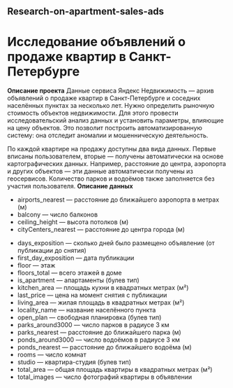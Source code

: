 ## Research-on-apartment-sales-ads
# Исследование объявлений о продаже квартир в Санкт-Петербурге

**Описание проекта**
Данные сервиса Яндекс Недвижимость — архив объявлений о продаже квартир в Санкт-Петербурге и соседних населённых пунктах за несколько лет. Нужно  определить рыночную стоимость объектов недвижимости. Для этого провести исследовательский анализ данных и установить параметры, влияющие на цену объектов. Это позволит построить автоматизированную систему: она отследит аномалии и мошенническую деятельность. 

По каждой квартире на продажу доступны два вида данных. Первые вписаны пользователем, вторые — получены автоматически на основе картографических данных. Например, расстояние до центра, аэропорта и других объектов — эти данные автоматически получены из геосервисов. Количество парков и водоёмов также заполняется без участия пользователя.
**Описание данных**
* airports_nearest — расстояние до ближайшего аэропорта в метрах (м)
* balcony — число балконов
* ceiling_height — высота потолков (м)
* cityCenters_nearest — расстояние до центра города (м)
+ days_exposition — сколько дней было размещено объявление (от публикации до снятия)
+ first_day_exposition — дата публикации
+ floor — этаж
+ floors_total — всего этажей в доме
+ is_apartment — апартаменты (булев тип)
+ kitchen_area — площадь кухни в квадратных метрах (м²)
+ last_price — цена на момент снятия с публикации
+ living_area — жилая площадь в квадратных метрах (м²)
+ locality_name — название населённого пункта
+ open_plan — свободная планировка (булев тип)
+ parks_around3000 — число парков в радиусе 3 км
+ parks_nearest — расстояние до ближайшего парка (м)
+ ponds_around3000 — число водоёмов в радиусе 3 км
+ ponds_nearest — расстояние до ближайшего водоёма (м)
+ rooms — число комнат
+ studio — квартира-студия (булев тип)
+ total_area — общая площадь квартиры в квадратных метрах (м²)
+ total_images — число фотографий квартиры в объявлении
